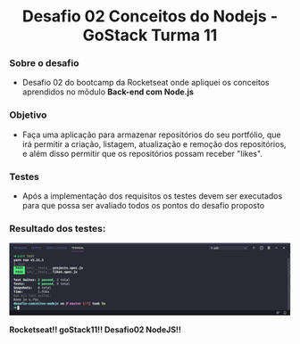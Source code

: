 <h1 align="center">Desafio 02 Conceitos do Nodejs -  GoStack Turma 11</h1>

### Sobre o desafio

- Desafio 02 do bootcamp da Rocketseat onde apliquei os conceitos aprendidos no mõdulo <strong>Back-end com Node.js</strong>

### Objetivo
- Faça uma aplicação para armazenar repositórios do seu portfólio, que irá permitir a criação, listagem, atualização e remoção dos repositórios, e além disso permitir que os repositórios possam receber "likes".

### Testes
- Após a implementação dos requisitos os testes devem ser executados para que possa ser avaliado todos os pontos do desafio proposto

### Resultado dos testes:

<img src="assets/desafio02.png">

**Rocketseat!! goStack11!! Desafio02 NodeJS!!**
